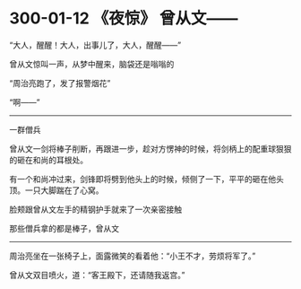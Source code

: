 # 300-01-12 《夜惊》 曾从文——


“大人，醒醒！大人，出事儿了，大人，醒醒——”

曾从文惊叫一声，从梦中醒来，脑袋还是嗡嗡的

“周治亮跑了，发了报警烟花”

“啊——”

***

一群僧兵

曾从文一剑将棒子削断，再跟进一步，趁对方愣神的时候，将剑柄上的配重球狠狠的砸在和尚的耳根处。

有一个和尚冲过来，剑锋即将劈到他头上的时候，倾侧了一下，平平的砸在他头顶。一只大脚踹在了心窝。

脸颊跟曾从文左手的精钢护手就来了一次亲密接触

那些僧兵拿的都是棒子，曾从文

***

周治亮坐在一张椅子上，面露微笑的看着他：“小王不才，劳烦将军了。”

曾从文双目喷火，道：“客王殿下，还请随我返宫。”
